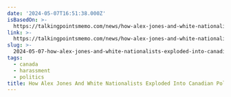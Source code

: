 ```yaml
---
date: '2024-05-07T16:51:38.000Z'
isBasedOn: >-
  https://talkingpointsmemo.com/news/how-alex-jones-and-white-nationalist-podcasts-exploded-into-canadian-politics
link: >-
  https://talkingpointsmemo.com/news/how-alex-jones-and-white-nationalist-podcasts-exploded-into-canadian-politics
slug: >-
  2024-05-07-how-alex-jones-and-white-nationalists-exploded-into-canadian-politics
tags:
  - canada
  - harassment
  - politics
title: How Alex Jones And White Nationalists Exploded Into Canadian Politics
---
```


